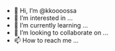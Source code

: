 - 👋 Hi, I’m @kkoooossa
- 👀 I’m interested in ...
- 🌱 I’m currently learning ...
- 💞️ I’m looking to collaborate on ...
- 📫 How to reach me ...

<!---
kkoooossa/kkoooossa is a ✨ special ✨ repository because its `README.md` (this file) appears on your GitHub profile.
You can click the Preview link to take a look at your changes.
--->
